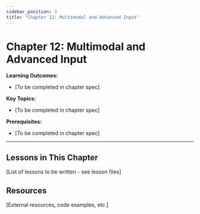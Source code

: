 ```yaml
---
sidebar_position: 3
title: "Chapter 12: Multimodal and Advanced Input"
---
```


# Chapter 12: Multimodal and Advanced Input

**Learning Outcomes:**
- [To be completed in chapter spec]

**Key Topics:**
- [To be completed in chapter spec]

**Prerequisites:**
- [To be completed in chapter spec]

---

## Lessons in This Chapter

[List of lessons to be written - see lesson files]

## Resources

[External resources, code examples, etc.]
